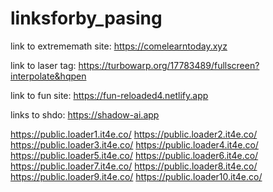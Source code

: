 # linksforby_pasing
link to extrememath site: https://comelearntoday.xyz





link to laser tag: https://turbowarp.org/17783489/fullscreen?interpolate&hqpen





link to fun site: https://fun-reloaded4.netlify.app






links to shdo: https://shadow-ai.app 






https://public.loader1.it4e.co/ https://public.loader2.it4e.co/ https://public.loader3.it4e.co/ https://public.loader4.it4e.co/ https://public.loader5.it4e.co/ https://public.loader6.it4e.co/ https://public.loader7.it4e.co/ https://public.loader8.it4e.co/ https://public.loader9.it4e.co/ https://public.loader10.it4e.co/
